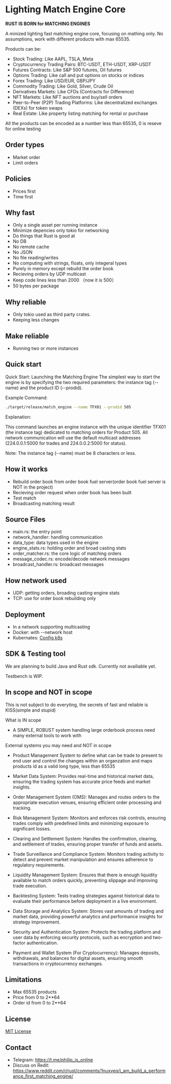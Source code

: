 # Lighting Match Engine Core

**RUST IS BORN for MATCHING ENGINES**

A minized lighting fast matching engine core, focusing on mathing only.
No assumptions, work with different products with max 65535.

Products can be:

* Stock Trading: Like AAPL, TSLA, Meta
* Cryptocurrency Trading Pairs: BTC-USDT, ETH-USDT, XRP-USDT
* Futures Contracts: Like S&P 500 futures, Oil futures
* Options Trading: Like call and put options on stocks or indices
* Forex Trading: Like USD/EUR, GBP/JPY
* Commodity Trading: Like Gold, Silver, Crude Oil
* Derivatives Markets: Like CFDs (Contracts for Difference)
* NFT Markets: Like NFT auctions and buy/sell orders
* Peer-to-Peer (P2P) Trading Platforms: Like decentralized exchanges (DEXs) for token swaps
* Real Estate: Like property listing matching for rental or purchase

All the products can be encoded as a number less than 65535, 0 is reseve for online testing



## Order types

* Market order
* Limit orders

## Policies

* Prices first
* Time first

## Why fast

* Only a single asset per running instance
* Minimize depencies only tokio for networking
* Do things that Rust is good at
* No DB
* No remote cache
* No JSON
* No file reading/writes
* No computing with strings, floats, only integeral types
* Purely in memory except rebuild the order book
* Recieving orders by UDP multicast
* Keep code lines less than 2000 （now it is 500）
* 50 bytes per package

## Why reliable

* Only tokio used as third party crates.
* Keeping less changes
  
## Make reliable

* Running two or more instances

## Quick start

Quick Start: Launching the Matching Engine
The simplest way to start the engine is by specifying the two required parameters: the instance tag (--name) and the product ID (--prodid).

Example Command:

```bash
./target/release/match_engine --name TFX01 --prodid 505
```

Explanation:

This command launches an engine instance with the unique identifier TFX01 (the instance tag) dedicated to matching orders for Product 505. All network communication will use the default multicast addresses (224.0.0.1:5000 for trades and 224.0.0.2:5000 for status).

Note: The instance tag (--name) must be 8 characters or less.


## How it works

* Rebuild order book from order book fuel server(order book fuel server is NOT in the project)
* Recieving order request when order book has been built
* Test match
* Broadcasting matching result

## Source Files

* main.rs: the entry point
* network_handler: handling communication
* data_type: data types used in the engine
* engine_stats.rs: holding order and broad casting stats
* order_matcher.rs: the core logic of matching orders
* message_codec.rs: encode/decode network messages
* broadcast_handler.rs: broadcast messages  

## How network used

* UDP: getting orders, broading casting engine stats
* TCP: use for order book rebuilding only

## Deployment

* In a network supporting multicasting
* Docker: with --network host
* Kubernates: [Config k8s](./docs/config-k8s-network.md)

## SDK & Testing tool

We are planning to build Java and Rust sdk. Currently not availiable yet.

Testbench is WIP.

## In scope and NOT in scope

This is not subject to do everyting, the secrets of fast and reliable is KISS(simple and stupid)

What is IN scope

* A SIMPLE, ROBUST system handling large orderbook process need many external tools to work with

External systems you may need and NOT in scope

* Product Management System to define what can be trade to present to end user and control the changes within an organzation and maps products id as a valid long type, less than 65535

* Market Data System: Provides real-time and historical market data, ensuring the trading system has accurate price feeds and market insights.

* Order Management System (OMS): Manages and routes orders to the appropriate execution venues, ensuring efficient order processing and tracking.

* Risk Management System: Monitors and enforces risk controls, ensuring trades comply with predefined limits and minimizing exposure to significant losses.

* Clearing and Settlement System: Handles the confirmation, clearing, and settlement of trades, ensuring proper transfer of funds and assets.

* Trade Surveillance and Compliance System: Monitors trading activity to detect and prevent market manipulation and ensures adherence to regulatory requirements.

* Liquidity Management System: Ensures that there is enough liquidity available to match orders quickly, preventing slippage and improving trade execution.

* Backtesting System: Tests trading strategies against historical data to evaluate their performance before deployment in a live environment.

* Data Storage and Analytics System: Stores vast amounts of trading and market data, providing powerful analytics and performance insights for strategy improvement.

* Security and Authentication System: Protects the trading platform and user data by enforcing security protocols, such as encryption and two-factor authentication.

* Payment and Wallet System (For Cryptocurrency): Manages deposits, withdrawals, and balances for digital assets, ensuring smooth transactions in cryptocurrency exchanges.

## Limitations

* Max 65535 products
* Price from 0 to 2**64
* Order id from 0 to 2**64

## License

[MIT License](./LICENSE.md)

## Contact

* Telegram: <https://t.me/philip_is_online>
* Discuss on Redit: <https://www.reddit.com/r/rust/comments/1nuxveq/i_am_build_a_performance_first_matching_engine/>
